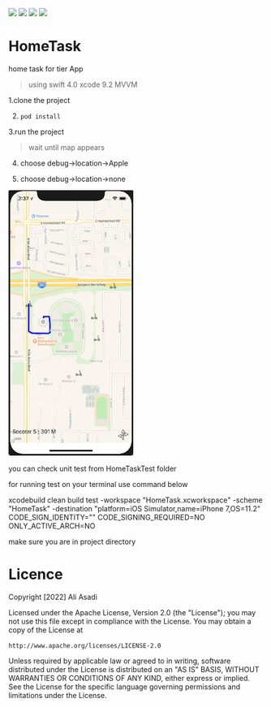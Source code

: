 <img src="https://img.shields.io/github/issues/M0TRIX/HomeTask"> <img src="https://img.shields.io/github/forks/M0TRIX/HomeTask"> <img src="https://img.shields.io/github/stars/M0TRIX/HomeTask"> <img src="https://img.shields.io/github/license/M0TRIX/HomeTask">

# HomeTask
home task for tier App

> using swift 4.0
> xcode 9.2
> MVVM

1.clone the project

2. ``` pod install ```

3.run the project
> wait until map appears

4. choose debug->location->Apple

5. choose debug->location->none

<img src="https://github.com/M0TRIX/HomeTask/blob/master/shot.png">

you can check unit test from HomeTaskTest folder

for running test on your terminal use command below

xcodebuild clean build test -workspace "HomeTask.xcworkspace" -scheme "HomeTask" -destination "platform=iOS Simulator,name=iPhone 7,OS=11.2" CODE_SIGN_IDENTITY="" CODE_SIGNING_REQUIRED=NO ONLY_ACTIVE_ARCH=NO

make sure you are in project directory


# Licence

Copyright [2022] Ali Asadi

Licensed under the Apache License, Version 2.0 (the "License");
you may not use this file except in compliance with the License.
You may obtain a copy of the License at

    http://www.apache.org/licenses/LICENSE-2.0

Unless required by applicable law or agreed to in writing, software
distributed under the License is distributed on an "AS IS" BASIS,
WITHOUT WARRANTIES OR CONDITIONS OF ANY KIND, either express or implied.
See the License for the specific language governing permissions and
limitations under the License.
